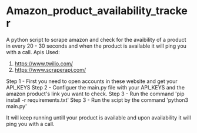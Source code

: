 # Amazon_product_availability_tracker
A python script to scrape amazon and check for the avaibility of a product in every 20 - 30 seconds and when the product is available it will ping you with a call.
Apis Used:
1. https://www.twilio.com/
2. https://www.scraperapi.com/

Step 1 - First you need to open accounts in these website and get your API_KEYS
Step 2 - Configuer the main.py file with your API_KEYS and the amazon product's link you want to check.
Step 3 - Run the command 'pip install -r requirements.txt'
Step 3 - Run the scipt by the command 'python3 main.py'

It will keep running untill your product is available and upon availability it will ping you with a call.
